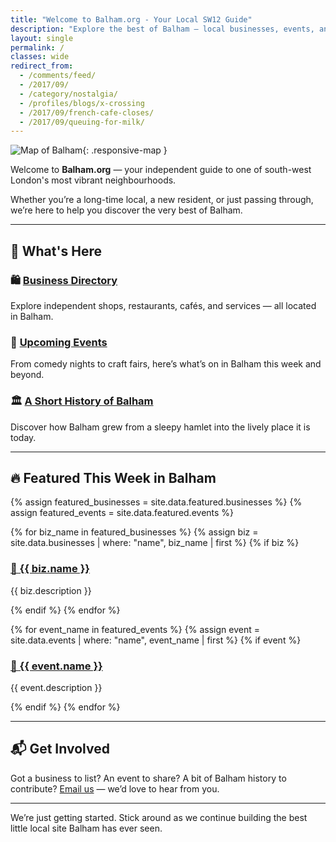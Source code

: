 ```yaml
---
title: "Welcome to Balham.org - Your Local SW12 Guide"
description: "Explore the best of Balham — local businesses, events, and stories from SW12."
layout: single
permalink: /
classes: wide
redirect_from:
  - /comments/feed/
  - /2017/09/
  - /category/nostalgia/
  - /profiles/blogs/x-crossing
  - /2017/09/french-cafe-closes/
  - /2017/09/queuing-for-milk/
---
```


![Map of Balham](/images/map.webp){: .responsive-map }

Welcome to **Balham.org** — your independent guide to one of south-west
London's most vibrant neighbourhoods.

Whether you’re a long-time local, a new resident, or just passing through,
we’re here to help you discover the very best of Balham.

---

## 📍 What's Here

### 🛍️ [Business Directory](/directory/)
Explore independent shops, restaurants, cafés, and services — all located
in Balham.

### 📅 [Upcoming Events](/events/)
From comedy nights to craft fairs, here’s what’s on in Balham this week
and beyond.

### 🏛️ [A Short History of Balham](/history/)
Discover how Balham grew from a sleepy hamlet into the lively place it is
today.

---

## 🔥 Featured This Week in Balham

<div class="featured-grid">
  {% assign featured_businesses = site.data.featured.businesses %}
  {% assign featured_events = site.data.featured.events %}

  {% for biz_name in featured_businesses %}
    {% assign biz = site.data.businesses | where: "name", biz_name | first %}
    {% if biz %}
      <div class="featured-block">
        <h3><a href="/directory/#{{ biz.name | slugify }}">🏪 {{ biz.name }}</a></h3>
        <p>{{ biz.description }}</p>
      </div>
    {% endif %}
  {% endfor %}

  {% for event_name in featured_events %}
    {% assign event = site.data.events | where: "name", event_name | first %}
    {% if event %}
      <div class="featured-block">
        <h3><a href="/events/#{{ event.name | slugify }}">🎉 {{ event.name }}</a></h3>
        <p>{{ event.description }}</p>
      </div>
    {% endif %}
  {% endfor %}
</div>

---

## 📬 Get Involved

Got a business to list? An event to share? A bit of Balham history to
contribute? [Email us](mailto:hello@balham.org) — we’d love to hear from
you.

---

We’re just getting started. Stick around as we continue building the best
little local site Balham has ever seen.

